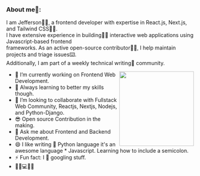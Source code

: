 ### About me🧑:
I am Jefferson👨‍💻, a frontend developer with expertise in React.js, Next.js, and Tailwind CSS👩‍💻.<br/>
I have extensive experience in building🏄🏻 interactive web applications using Javascript-based frontend <br/> 
frameworks. As an active open-source contributor👨‍💻, I help maintain projects and triage issues⌨️. <br/>
Additionally, I am part of a weekly technical writing💬 community.

<img align="right" src="https://media.giphy.com/media/M9gbBd9nbDrOTu1Mqx/giphy.gif" width="200"/>

- 🔭 I’m currently working on Frontend Web Development.
- 🌱 Always learning to better my skills though.
- 👯 I’m looking to collaborate with Fullstack Web Community, Reactjs, Nextjs, Nodejs, and Python-Django.
- 😎 Open source Contribution in the making.
- 💬 Ask me about Frontend and Backend Development.
- 😄 I like writing :snake: Python language it's an awesome language * Javascript. Learning how to include a semicolon. 
- ⚡ Fun fact: I 💖 googling stuff.
- ​🌳​🍃​💻​👩‍💻​
